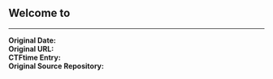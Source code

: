 ## Welcome to 


---
**Original Date:** <br>
**Original URL:** []()<br>
**CTFtime Entry:** []()<br>
**Original Source Repository:** <br>